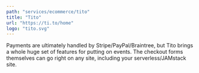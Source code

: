 ```yaml
---
path: "services/ecommerce/tito"
title: "Tito"
url: "https://ti.to/home"
logo: "tito.svg"
---
```


Payments are ultimately handled by Stripe/PayPal/Braintree, but Tito brings a whole huge set of features for putting on events. The checkout forms themselves can go right on any site, including your serverless/JAMstack site.
